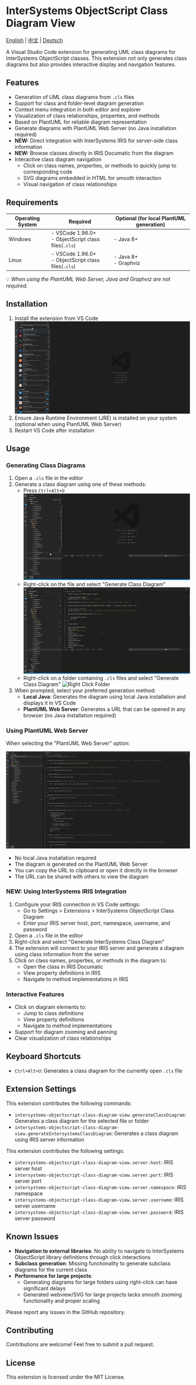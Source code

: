 # InterSystems ObjectScript Class Diagram View

[English](README.md) | [中文](README.zh-CN.md) | [Deutsch](README.de-DE.md)

A Visual Studio Code extension for generating UML class diagrams for InterSystems ObjectScript classes. This extension not only generates class diagrams but also provides interactive display and navigation features.

## Features

- Generation of UML class diagrams from `.cls` files
- Support for class and folder-level diagram generation
- Context menu integration in both editor and explorer
- Visualization of class relationships, properties, and methods
- Based on PlantUML for reliable diagram representation
- Generate diagrams with PlantUML Web Server (no Java installation required)
- **NEW:** Direct integration with InterSystems IRIS for server-side class information
- **NEW:** Browse classes directly in IRIS Documatic from the diagram
- Interactive class diagram navigation
  - Click on class names, properties, or methods to quickly jump to corresponding code
  - SVG diagrams embedded in HTML for smooth interaction
  - Visual navigation of class relationships

## Requirements

| Operating System | Required | Optional (for local PlantUML generation) |
|---------|---------|-----------------------------------------|
| Windows | - VSCode 1.96.0+  <br> - ObjectScript class files(`.cls`) | - Java 8+ |
| Linux   | - VSCode 1.96.0+  <br> - ObjectScript class files(`.cls`) | - Java 8+ <br> - Graphviz |

💡 *When using the PlantUML Web Server, Java and Graphviz are not required.*

## Installation
1. Install the extension from VS Code
![Install Plugin](images/install_plugin.gif)
2. Ensure Java Runtime Environment (JRE) is installed on your system (optional when using PlantUML Web Server)
3. Restart VS Code after installation

## Usage

### Generating Class Diagrams
1. Open a `.cls` file in the editor
2. Generate a class diagram using one of these methods:
   - Press `Ctrl+Alt+U`
   ![Press Shortcut](images/press_shortcut.gif)
   - Right-click on the file and select "Generate Class Diagram"
   ![Right Click File](images/right_click_file.gif)
   - Right-click on a folder containing `.cls` files and select "Generate Class Diagram"
   ![Right Click Folder](images/right_click_folder.gif)
3. When prompted, select your preferred generation method:
   - **Local Java**: Generates the diagram using local Java installation and displays it in VS Code
   - **PlantUML Web Server**: Generates a URL that can be opened in any browser (no Java installation required)

### Using PlantUML Web Server
When selecting the "PlantUML Web Server" option:

![Remote PlantUML Web Server](images/remote_plantuml_web_server.gif)
- No local Java installation required
- The diagram is generated on the PlantUML Web Server
- You can copy the URL to clipboard or open it directly in the browser
- The URL can be shared with others to view the diagram

### NEW: Using InterSystems IRIS Integration
1. Configure your IRIS connection in VS Code settings:
   - Go to Settings > Extensions > InterSystems ObjectScript Class Diagram
   - Enter your IRIS server host, port, namespace, username, and password
2. Open a `.cls` file in the editor
3. Right-click and select "Generate InterSystems Class Diagram"
4. The extension will connect to your IRIS server and generate a diagram using class information from the server
5. Click on class names, properties, or methods in the diagram to:
   - Open the class in IRIS Documatic
   - View property definitions in IRIS
   - Navigate to method implementations in IRIS

### Interactive Features
- Click on diagram elements to:
  - Jump to class definitions
  - View property definitions
  - Navigate to method implementations
- Support for diagram zooming and panning
- Clear visualization of class relationships

## Keyboard Shortcuts

- `Ctrl+Alt+U`: Generates a class diagram for the currently open `.cls` file

## Extension Settings

This extension contributes the following commands:

* `intersystems-objectscript-class-diagram-view.generateClassDiagram`: Generates a class diagram for the selected file or folder
* `intersystems-objectscript-class-diagram-view.generateIntersystemsClassDiagram`: Generates a class diagram using IRIS server information

This extension contributes the following settings:

* `intersystems-objectscript-class-diagram-view.server.host`: IRIS server host
* `intersystems-objectscript-class-diagram-view.server.port`: IRIS server port
* `intersystems-objectscript-class-diagram-view.server.namespace`: IRIS namespace
* `intersystems-objectscript-class-diagram-view.server.username`: IRIS server username
* `intersystems-objectscript-class-diagram-view.server.password`: IRIS server password

## Known Issues

- **Navigation to external libraries**: No ability to navigate to InterSystems ObjectScript library definitions through click interactions
- **Subclass generation**: Missing functionality to generate subclass diagrams for the current class
- **Performance for large projects**:
  - Generating diagrams for large folders using right-click can have significant delays
  - Generated webview/SVG for large projects lacks smooth zooming functionality and proper scaling

Please report any issues in the GitHub repository.

## Contributing

Contributions are welcome! Feel free to submit a pull request.

## License

This extension is licensed under the MIT License.
